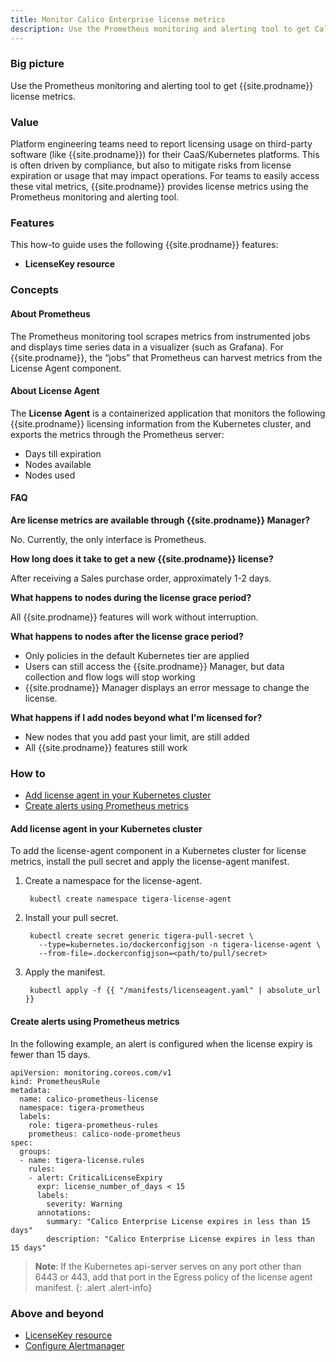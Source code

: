 ```yaml
---
title: Monitor Calico Enterprise license metrics
description: Use the Prometheus monitoring and alerting tool to get Calico Enterprise license metrics such as nodes used, nodes available, and days until license expires.
---
```


### Big picture

Use the Prometheus monitoring and alerting tool to get {{site.prodname}} license metrics.

### Value

Platform engineering teams need to report licensing usage on third-party software (like {{site.prodname}}) for their CaaS/Kubernetes platforms. This is often driven by compliance, but also to mitigate risks from license expiration or usage that may impact operations. For teams to easily access these vital metrics, {{site.prodname}} provides license metrics using the Prometheus monitoring and alerting tool.

### Features

This how-to guide uses the following {{site.prodname}} features:

- **LicenseKey resource**

### Concepts

#### About Prometheus

The Prometheus monitoring tool scrapes metrics from instrumented jobs and displays time series data in a visualizer (such as Grafana). For {{site.prodname}}, the “jobs” that Prometheus can harvest metrics from the License Agent component. 


#### About License Agent

The **License Agent** is a containerized application that monitors the following {{site.prodname}} licensing information from the Kubernetes cluster, and exports the metrics through the Prometheus server:

- Days till expiration
- Nodes available
- Nodes used

#### FAQ

**Are license metrics are available through {{site.prodname}} Manager?**

 No. Currently, the only interface is Prometheus. 

**How long does it take to get a new {{site.prodname}} license?**

 After receiving a Sales purchase order, approximately 1-2 days.

**What happens to nodes during the license grace period?**

 All {{site.prodname}} features will work without interruption.

**What happens to nodes after the license grace period?**
- Only policies in the default Kubernetes tier are applied
- Users can still access the {{site.prodname}} Manager, but data collection and flow logs will stop working
- {{site.prodname}} Manager displays an error message to change the license.

**What happens if I add nodes beyond what I'm licensed for?**
- New nodes that you add past your limit, are still added
- All {{site.prodname}} features still work

### How to

- [Add license agent in your Kubernetes cluster](#add-license-agent-in-your-Kubernetes-cluster)
- [Create alerts using Prometheus metrics](#create-alerts-using-prometheus-metrics)

#### Add license agent in your Kubernetes cluster

To add the license-agent component in a Kubernetes cluster for license metrics, install the pull secret and apply the license-agent manifest. 

1. Create a namespace for the license-agent.
   ```
    kubectl create namespace tigera-license-agent
   ```
1. Install your pull secret.
   ```
    kubectl create secret generic tigera-pull-secret \
      --type=kubernetes.io/dockerconfigjson -n tigera-license-agent \
      --from-file=.dockerconfigjson=<path/to/pull/secret>
   ```
1. Apply the manifest.
   ```
    kubectl apply -f {{ "/manifests/licenseagent.yaml" | absolute_url }}
   ```

#### Create alerts using Prometheus metrics

In the following example, an alert is configured when the license expiry is fewer than 15 days.

```
apiVersion: monitoring.coreos.com/v1
kind: PrometheusRule
metadata:
  name: calico-prometheus-license
  namespace: tigera-prometheus
  labels:
    role: tigera-prometheus-rules
    prometheus: calico-node-prometheus
spec:
  groups:
  - name: tigera-license.rules
    rules:
    - alert: CriticalLicenseExpiry
      expr: license_number_of_days < 15
      labels:
        severity: Warning
      annotations:
        summary: "Calico Enterprise License expires in less than 15 days"
        description: "Calico Enterprise License expires in less than 15 days"
```

>**Note**: If the Kubernetes api-server serves on any port other than 6443 or 443, add that port in the Egress policy of the license agent manifest. 
{: .alert .alert-info}

### Above and beyond

- [LicenseKey resource]({{site.baseurl}}/reference/resources/licensekey)
- [Configure Alertmanager]({{site.baseurl}}/maintenance/monitor/alertmanager)
